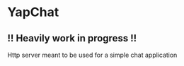 # YapChat

## !! Heavily work in progress !!

Http server meant to be used for a simple chat application
